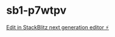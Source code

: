 # sb1-p7wtpv

[Edit in StackBlitz next generation editor ⚡️](https://stackblitz.com/~/github.com/joey-goodjob/sb1-p7wtpv)